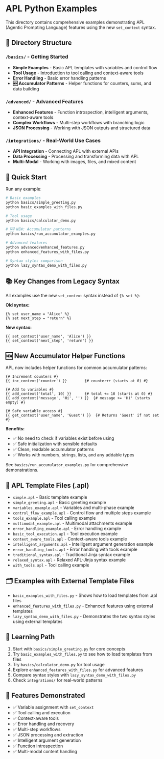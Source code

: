 # APL Python Examples

This directory contains comprehensive examples demonstrating APL (Agentic Prompting Language) features using the new `set_context` syntax.

## 📁 Directory Structure

### `/basics/` - Getting Started
- **Simple Examples** - Basic APL templates with variables and control flow
- **Tool Usage** - Introduction to tool calling and context-aware tools  
- **Error Handling** - Basic error handling patterns
- **🆕 Accumulator Patterns** - Helper functions for counters, sums, and data building

### `/advanced/` - Advanced Features
- **Enhanced Features** - Function introspection, intelligent arguments, context-aware tools
- **Complex Workflows** - Multi-step workflows with branching logic
- **JSON Processing** - Working with JSON outputs and structured data

### `/integrations/` - Real-World Use Cases
- **API Integration** - Connecting APL with external APIs
- **Data Processing** - Processing and transforming data with APL
- **Multi-Modal** - Working with images, files, and mixed content

## 🚀 Quick Start

Run any example:

```bash
# Basic examples
python basics/simple_greeting.py
python basic_examples_with_files.py

# Tool usage
python basics/calculator_demo.py

# 🆕 NEW: Accumulator patterns
python basics/run_accumulator_examples.py

# Advanced features  
python advanced/enhanced_features.py
python enhanced_features_with_files.py

# Syntax styles comparison
python lazy_syntax_demo_with_files.py
```

## 📚 Key Changes from Legacy Syntax

All examples use the new `set_context` syntax instead of `{% set %}`:

**Old syntax:**
```jinja
{% set user_name = "Alice" %}
{% set next_step = "return" %}
```

**New syntax:**
```jinja
{{ set_context('user_name', 'Alice') }}
{{ set_context('next_step', 'return') }}
```

## 🆕 New Accumulator Helper Functions

APL now includes helper functions for common accumulator patterns:

```jinja
{# Increment counters #}
{{ inc_context('counter') }}        {# counter++ (starts at 0) #}

{# Add to variables #}
{{ add_context('total', 10) }}      {# total += 10 (starts at 0) #}
{{ add_context('message', 'Hi', '') }}  {# message += 'Hi' (starts empty) #}

{# Safe variable access #}
{{ get_context('user_name', 'Guest') }}  {# Returns 'Guest' if not set #}
```

**Benefits:**
- ✅ No need to check if variables exist before using
- ✅ Safe initialization with sensible defaults  
- ✅ Clean, readable accumulator patterns
- ✅ Works with numbers, strings, lists, and any addable types

See `basics/run_accumulator_examples.py` for comprehensive demonstrations.

## 🔧 APL Template Files (.apl)

- `simple.apl` - Basic template example
- `simple_greeting.apl` - Basic greeting example
- `variables_example.apl` - Variables and multi-phase example
- `control_flow_example.apl` - Control flow and multiple steps example
- `tools_example.apl` - Tool calling example
- `multimodal_example.apl` - Multimodal attachments example
- `error_handling_example.apl` - Error handling example
- `basic_tool_execution.apl` - Tool execution example
- `context_aware_tools.apl` - Context-aware tools example
- `intelligent_arguments.apl` - Intelligent argument generation example
- `error_handling_tools.apl` - Error handling with tools example
- `traditional_syntax.apl` - Traditional Jinja syntax example
- `relaxed_syntax.apl` - Relaxed APL-Jinja syntax example
- `with_tools.apl` - Tool calling example

## 🗂️ Examples with External Template Files

- `basic_examples_with_files.py` - Shows how to load templates from .apl files
- `enhanced_features_with_files.py` - Enhanced features using external templates
- `lazy_syntax_demo_with_files.py` - Demonstrates the two syntax styles using external templates

## 📖 Learning Path

1. Start with `basics/simple_greeting.py` for core concepts
2. Try `basic_examples_with_files.py` to see how to load templates from files
3. Try `basics/calculator_demo.py` for tool usage
4. Explore `enhanced_features_with_files.py` for advanced features
5. Compare syntax styles with `lazy_syntax_demo_with_files.py`
6. Check `integrations/` for real-world patterns

## 🎯 Features Demonstrated

- ✅ Variable assignment with `set_context`
- ✅ Tool calling and execution
- ✅ Context-aware tools
- ✅ Error handling and recovery
- ✅ Multi-step workflows
- ✅ JSON processing and extraction
- ✅ Intelligent argument generation
- ✅ Function introspection
- ✅ Multi-modal content handling
